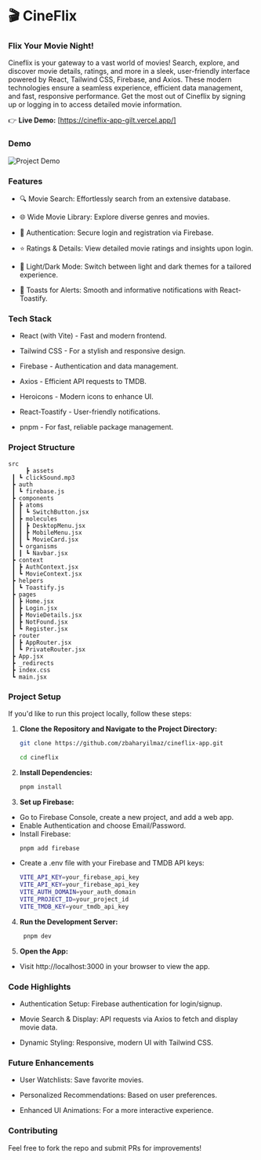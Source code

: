 # 🎬 CineFlix  
### Flix Your Movie Night!

Cineflix is your gateway to a vast world of movies! Search, explore, and discover movie details, ratings, and more in a sleek, user-friendly interface powered by React, Tailwind CSS, Firebase, and Axios. These modern technologies ensure a seamless experience, efficient data management, and fast, responsive performance. Get the most out of Cineflix by signing up or logging in to access detailed movie information.

👉 **Live Demo:** [https://cineflix-app-gilt.vercel.app/]

### Demo

![Project Demo](./public/cineflix.gif)

### Features

- 🔍 Movie Search: Effortlessly search from an extensive database.

- 🌐 Wide Movie Library: Explore diverse genres and movies.

- 🔐 Authentication: Secure login and registration via Firebase.

- ⭐ Ratings & Details: View detailed movie ratings and insights upon login.

- 🌙 Light/Dark Mode: Switch between light and dark themes for a tailored experience.

- 🔔 Toasts for Alerts: Smooth and informative notifications with React-Toastify.

### Tech Stack

- React (with Vite) - Fast and modern frontend.

- Tailwind CSS - For a stylish and responsive design.

- Firebase - Authentication and data management.

- Axios - Efficient API requests to TMDB.

- Heroicons - Modern icons to enhance UI.

- React-Toastify - User-friendly notifications.

- pnpm - For fast, reliable package management.

### Project Structure

```plaintext
src
     ┣ assets
 ┃ ┗ clickSound.mp3
 ┣ auth
 ┃ ┗ firebase.js
 ┣ components
 ┃ ┣ atoms
 ┃ ┃ ┗ SwitchButton.jsx
 ┃ ┣ molecules
 ┃ ┃ ┣ DesktopMenu.jsx
 ┃ ┃ ┣ MobileMenu.jsx
 ┃ ┃ ┗ MovieCard.jsx
 ┃ ┗ organisms
 ┃ ┃ ┗ Navbar.jsx
 ┣ context
 ┃ ┣ AuthContext.jsx
 ┃ ┗ MovieContext.jsx
 ┣ helpers
 ┃ ┗ Toastify.js
 ┣ pages
 ┃ ┣ Home.jsx
 ┃ ┣ Login.jsx
 ┃ ┣ MovieDetails.jsx
 ┃ ┣ NotFound.jsx
 ┃ ┗ Register.jsx
 ┣ router
 ┃ ┣ AppRouter.jsx
 ┃ ┗ PrivateRouter.jsx
 ┣ App.jsx
 ┣ _redirects
 ┣ index.css
 ┗ main.jsx
 ```

###  Project Setup

If you'd like to run this project locally, follow these steps:

1. **Clone the Repository and Navigate to the Project Directory:**
   ```bash
   git clone https://github.com/zbaharyilmaz/cineflix-app.git

   cd cineflix
2. **Install Dependencies:**
   ```bash
   pnpm install
3. **Set up Firebase:**
- Go to Firebase Console, create a new project, and add a web app.
- Enable Authentication and choose Email/Password.
- Install Firebase:
  ```bash
  pnpm add firebase
- Create a .env file with your Firebase and TMDB API keys:
    ```bash
    VITE_API_KEY=your_firebase_api_key
    VITE_API_KEY=your_firebase_api_key
    VITE_AUTH_DOMAIN=your_auth_domain
    VITE_PROJECT_ID=your_project_id
    VITE_TMDB_KEY=your_tmdb_api_key
4. **Run the Development Server:**

   ```bash
    pnpm dev
5. **Open the App:**

- Visit http://localhost:3000 in your browser to view the app.

###  Code Highlights

- Authentication Setup: Firebase authentication for login/signup.

- Movie Search & Display: API requests via Axios to fetch and display movie data.

- Dynamic Styling: Responsive, modern UI with Tailwind CSS.

###  Future Enhancements

- User Watchlists: Save favorite movies.

- Personalized Recommendations: Based on user preferences.

- Enhanced UI Animations: For a more interactive experience.

###  Contributing

Feel free to fork the repo and submit PRs for improvements!


